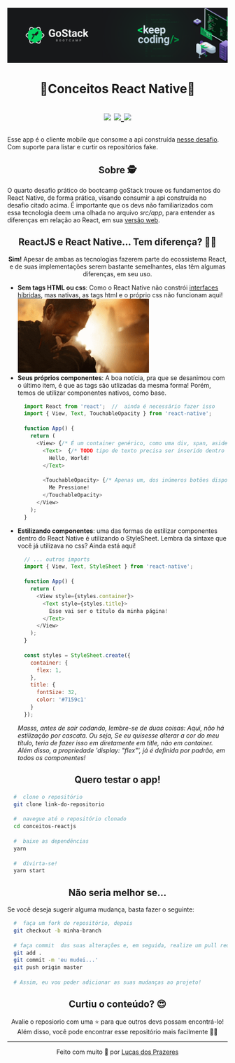![gostack](.github/gostack.png)

<h1 align="center">
  🚀Conceitos React Native🚀

  <p align="center">
  <img src="https://img.shields.io/badge/tech-mobile-ff69b4" />

  <a href="https://reactnative.dev/">
    <img src="https://img.shields.io/badge/framework-React%20Native-brightgreen" />
  </a>

  <a href="https://github.com/Rocketseat">
    <img src="https://img.shields.io/badge/source-rocketseat-blueviolet" />
  </a>
  </p>
</h1>


<p>
  Esse app é o cliente mobile que consome a api construída <a href="https://github.com/lucascprazeres/conceitos-nodejs">nesse desafio</a>. Com suporte para listar e curtir os repositórios fake.
</p>

<h2 align="center">
  Sobre 🕵️
</h2>

<p>
  O quarto desafio prático do bootcamp goStack trouxe os fundamentos do React Native, de forma prática, visando consumir a api construída no desafio citado acima. É importante que os devs não familiarizados com essa tecnologia deem uma olhada no arquivo <em>src/app</em>, para entender as diferenças em relação ao React, em sua <a href="https://github.com/lucascprazeres/conceitos-reactjs">versão web</a>.
</p>

<h2 align="center">
  ReactJS e React Native... Tem diferença? 🤔💭
</h2>

<p align="center">
  <strong>Sim!</strong> Apesar de ambas as tecnologias fazerem parte do ecossistema React, e de suas implementações serem bastante semelhantes, elas têm algumas diferenças, em seu uso.
</p>

<ul>
  <li>
    <strong>Sem tags HTML ou css</strong>: Como o React Native não constrói <a href="https://pontocode.com.br/novidades/voce-sabe-o-que-e-desenvolvimento-hibrido/">interfaces híbridas</a>, mas nativas, as tags html e o próprio css não funcionam aqui!
  </li>

  <img src=".github/tony-stark.gif" width="300px"/>

  <li>
    <strong>Seus próprios componentes</strong>: A boa notícia, pra que se desanimou com o último item, é que as tags são utlizadas da mesma forma! Porém, temos de utilizar componentes nativos, como base.

  ```javascript
    import React from 'react';  //  ainda é necessário fazer isso
    import { View, Text, TouchableOpacity } from 'react-native';

    function App() {
      return (
        <View> {/* É um container genérico, como uma div, span, aside, section e etc... */}
          <Text>  {/* TODO tipo de texto precisa ser inserido dentro dessa tag de texto genérica */}
            Hello, World!  
          </Text>

          <TouchableOpacity> {/* Apenas um, dos inúmeros botões disponíveis */}
            Me Pressione!
          </TouchableOpacity>
        </View> 
      );
    }
  ```
  </li>
  <li>
    <strong>Estilizando componentes</strong>: uma das formas de estilizar componentes dentro do React Native é utilizando o StyleSheet. Lembra da sintaxe que você já utilizava no css? Ainda está aqui!

  ```javascript
    // ... outros imports
    import { View, Text, StyleSheet } from 'react-native';

    function App() {
      return (
        <View style={styles.container}>
          <Text style={styles.title}>
            Esse vai ser o título da minha página!
          </Text>
        </View>
      );
    }

    const styles = StyleSheet.create({
      container: {
        flex: 1,
      },
      title: {
        fontSize: 32,
        color: '#7159c1'
      }
    });
  ```
  <p>
    <em>
      Masss, antes de sair codando, lembre-se de duas coisas: Aqui, não há estilização por cascata. Ou seja, Se eu quisesse alterar a cor do meu título, teria de fazer isso em diretamente em title, não em container. Além disso, a propriedade 'display: "flex"', já é definida por padrão, em todos os componentes!
    </em>
  </p>
  </li>
</ul>


<h2 align="center">
  Quero testar o app!
</h2>

```bash
  #  clone o repositório
  git clone link-do-repositorio

  #  navegue até o repositório clonado
  cd conceitos-reactjs

  #  baixe as dependências
  yarn

  #  divirta-se!
  yarn start
```

<h2 align="center">
  Não seria melhor se...
</h2>

<p>
  Se você deseja sugerir alguma mudança, basta fazer o seguinte:

```bash
  #  faça um fork do repositório, depois
  git checkout -b minha-branch

  # faça commit  das suas alterações e, em seguida, realize um pull request
  git add .
  git commit -m 'eu mudei...'
  git push origin master

  # Assim, eu vou poder adicionar as suas mudanças ao projeto!
```
<p>

<h2 align="center">
  Curtiu o conteúdo? 😍
</h2>

<p align="center">
  Avalie o reposiorio com uma ⭐ para que outros devs possam encontrá-lo!<br>
  Além disso, você pode encontrar esse repositório mais facilmente 💜🚀
<p>

***

<p align="center">
  Feito com muito 💜 por <a href="https://www.linkedin.com/in/lucas-prazeres/">Lucas dos Prazeres</a>
</p>